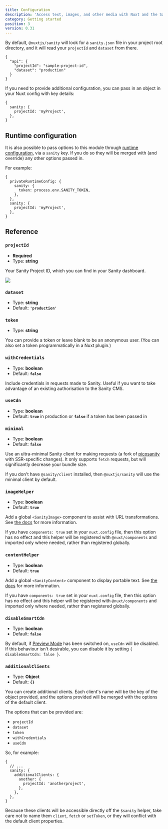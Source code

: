 ```yaml
---
title: Configuration
description: 'Access text, images, and other media with Nuxt and the Sanity headless CMS.'
category: Getting started
position: 3
version: 0.31
---
```


By default, `@nuxtjs/sanity` will look for a `sanity.json` file in your project root directory, and it will read your `projectId` and `dataset` from there.

```json{}[sanity.json]
{
  "api": {
    "projectId": "sample-project-id",
    "dataset": "production"
  }
}
```

If you need to provide additional configuration, you can pass in an object in your Nuxt config with key details:

```js{}[nuxt.config.js]
{
  sanity: {
    projectId: 'myProject',
  },
}
```

## Runtime configuration

It is also possible to pass options to this module through [runtime configuration](https://nuxtjs.org/guide/runtime-config/), via a `sanity` key. If you do so they will be merged with (and override) any other options passed in.

For example:

```js{}[nuxt.config.js]
{
  privateRuntimeConfig: {
    sanity: {
      token: process.env.SANITY_TOKEN,
    },
  },
  sanity: {
    projectId: 'myProject',
  },
}
```

## Reference

### `projectId`

- **Required**
- Type: **string**

Your Sanity Project ID, which you can find in your Sanity dashboard.

![](/sanity-dashboard.png)

### `dataset`

- Type: **string**
- Default: **`'production'`**

### `token`

- Type: **string**

You can provide a token or leave blank to be an anonymous user. (You can also set a token programmatically in a Nuxt plugin.)

### `withCredentials`

- Type: **boolean**
- Default: **`false`**

Include credentials in requests made to Sanity. Useful if you want to take advantage of an existing authorisation to the Sanity CMS.

### `useCdn`

- Type: **boolean**
- Default: **`true`** in production or **`false`** if a token has been passed in

### `minimal`

- Type: **boolean**
- Default: **`false`**

Use an ultra-minimal Sanity client for making requests (a fork of [picosanity](https://github.com/rexxars/picosanity) with SSR-specific changes). It only supports `fetch` requests, but will significantly decrease your bundle size.

<alert type="info">If you don't have `@sanity/client` installed, then `@nuxtjs/sanity` will use the minimal client by default.</alert>

### `imageHelper`

- Type: **boolean**
- Default: **`true`**

Add a global `<SanityImage>` component to assist with URL transformations. See [the docs](/helpers/images) for more information.

If you have `components: true` set in your `nuxt.config` file, then this option has no effect and this helper will be registered with `@nuxt/components` and imported only where needed, rather than registered globally.

### `contentHelper`

- Type: **boolean**
- Default: **`true`**

Add a global `<SanityContent>` component to display portable text. See [the docs](/helpers/portable-text) for more information.

If you have `components: true` set in your `nuxt.config` file, then this option has no effect and this helper will be registered with `@nuxt/components` and imported only where needed, rather than registered globally.

### `disableSmartCdn`

- Type: **boolean**
- Default: **`false`**

By default, if [Preview Mode](https://nuxtjs.org/docs/2.x/features/live-preview) has been switched on, `useCdn` will be disabled. If this behaviour isn't desirable, you can disable it by setting `{ disableSmartCdn: false }`.

### `additionalClients`

- Type: **Object**
- Default: **`{}`**

You can create additional clients. Each client's name will be the key of the object provided, and the options provided will be merged with the options of the default client.

The options that can be provided are:

- `projectId`
- `dataset`
- `token`
- `withCredentials`
- `useCdn`

So, for example:

```js{}[nuxt.config.js]
{
  // ...
  sanity: {
    additionalClients: {
      another: {
        projectId: 'anotherproject',
      },
    },
  },
}
```

<alert>Because these clients will be accessible directly off the `$sanity` helper, take care not to name them `client`, `fetch` or `setToken`, or they will conflict with the default client properties.

</alert>
